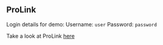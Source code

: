 ## ProLink

Login details for demo:
Username: `user`
Password: `password`

Take a look at ProLink [here](https://chaseswedlo.github.io/prolink/)